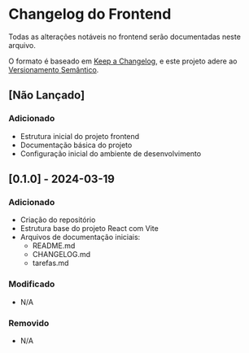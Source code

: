 # Changelog do Frontend

Todas as alterações notáveis no frontend serão documentadas neste arquivo.

O formato é baseado em [Keep a Changelog](https://keepachangelog.com/pt-BR/1.0.0/),
e este projeto adere ao [Versionamento Semântico](https://semver.org/lang/pt-BR/).

## [Não Lançado]

### Adicionado
- Estrutura inicial do projeto frontend
- Documentação básica do projeto
- Configuração inicial do ambiente de desenvolvimento

## [0.1.0] - 2024-03-19

### Adicionado
- Criação do repositório
- Estrutura base do projeto React com Vite
- Arquivos de documentação iniciais:
  - README.md
  - CHANGELOG.md
  - tarefas.md

### Modificado
- N/A

### Removido
- N/A 